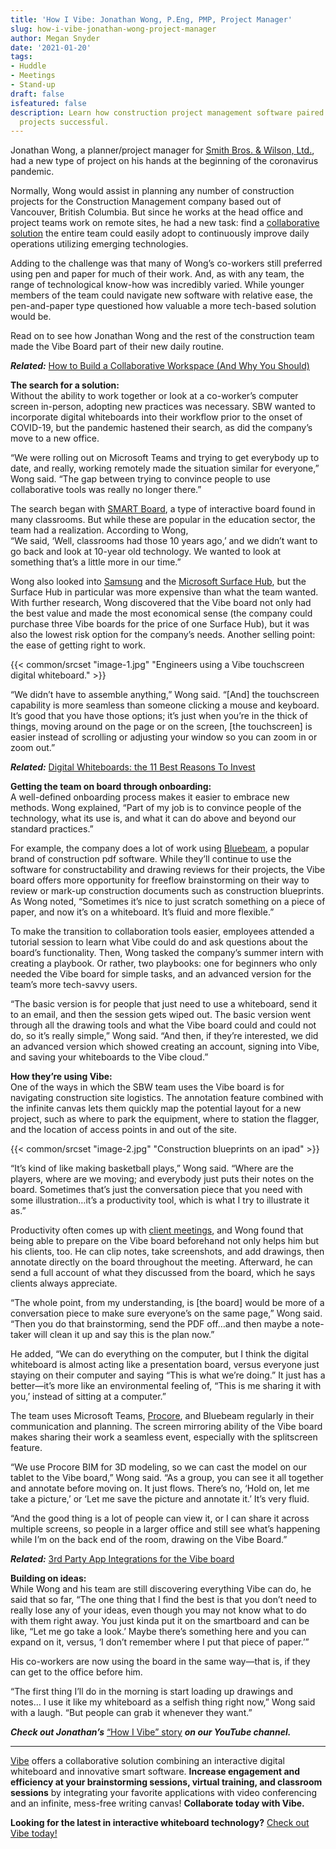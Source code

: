 ```yaml
---
title: 'How I Vibe: Jonathan Wong, P.Eng, PMP, Project Manager'
slug: how-i-vibe-jonathan-wong-project-manager
author: Megan Snyder
date: '2021-01-20'
tags:
- Huddle
- Meetings
- Stand-up
draft: false
isfeatured: false
description: Learn how construction project management software paired with a Vibe whiteboard helps make complex engineering
  projects successful.
---
```


Jonathan Wong, a planner/project manager for [Smith Bros. & Wilson, Ltd.](https://www.sbw.ca/), had a new type of project on his hands at the beginning of the coronavirus pandemic.

Normally, Wong would assist in planning any number of construction projects for the Construction Management company based out of Vancouver, British Columbia. But since he works at the head office and project teams work on remote sites, he had a new task: find a [collaborative solution](https://vibe.us/lp/scenario-engineering/) the entire team could easily adopt to continuously improve daily operations utilizing emerging technologies.

Adding to the challenge was that many of Wong’s co-workers still preferred using pen and paper for much of their work. And, as with any team, the range of technological know-how was incredibly varied. While younger members of the team could navigate new software with relative ease, the pen-and-paper type questioned how valuable a more tech-based solution would be.

Read on to see how Jonathan Wong and the rest of the construction team made the Vibe Board part of their new daily routine.

***Related:*** [How to Build a Collaborative Workspace (And Why You Should)](https://vibe.us/blog/how-to-build-a-collaborative-workspace-and-why-you-should/)

**The search for a solution:**  
Without the ability to work together or look at a co-worker’s computer screen in-person, adopting new practices was necessary. SBW wanted to incorporate digital whiteboards into their workflow prior to the onset of COVID-19, but the pandemic hastened their search, as did the company’s move to a new office.

“We were rolling out on Microsoft Teams and trying to get everybody up to date, and really, working remotely made the situation similar for everyone,” Wong said. “The gap between trying to convince people to use collaborative tools was really no longer there.”

The search began with [SMART Board](https://vibe.us/comparison/vibe-vs-smart-board/), a type of interactive board found in many classrooms. But while these are popular in the education sector, the team had a realization. According to Wong,  
“We said, ‘Well, classrooms had those 10 years ago,’ and we didn’t want to go back and look at 10-year old technology. We wanted to look at something that’s a little more in our time.”

Wong also looked into [Samsung](https://vibe.us/comparison/vibe-vs-samsung-flip/) and the [Microsoft Surface Hub](https://vibe.us/comparison/vibe-vs-microsoft-surface-hub/), but the Surface Hub in particular was more expensive than what the team wanted. With further research, Wong discovered that the Vibe board not only had the best value and made the most economical sense (the company could purchase three Vibe boards for the price of one Surface Hub), but it was also the lowest risk option for the company’s needs. Another selling point: the ease of getting right to work.

{{< common/srcset "image-1.jpg" "Engineers using a Vibe touchscreen digital whiteboard." >}}

“We didn’t have to assemble anything,” Wong said. “[And] the touchscreen capability is more seamless than someone clicking a mouse and keyboard. It’s good that you have those options; it’s just when you’re in the thick of things, moving around on the page or on the screen, [the touchscreen] is easier instead of scrolling or adjusting your window so you can zoom in or zoom out.”

***Related:*** [Digital Whiteboards: the 11 Best Reasons To Invest](https://vibe.us/blog/11-best-reasons-to-invest-in-a-digital-whiteboard/)

**Getting the team on board through onboarding:**  
A well-defined onboarding process makes it easier to embrace new methods. Wong explained, “Part of my job is to convince people of the technology, what its use is, and what it can do above and beyond our standard practices.”

For example, the company does a lot of work using [Bluebeam](https://www.bluebeam.com/), a popular brand of construction pdf software. While they’ll continue to use the software for constructability and drawing reviews for their projects, the Vibe board offers more opportunity for freeflow brainstorming on their way to review or mark-up construction documents such as construction blueprints. As Wong noted, “Sometimes it’s nice to just scratch something on a piece of paper, and now it’s on a whiteboard. It’s fluid and more flexible.”

To make the transition to collaboration tools easier, employees attended a tutorial session to learn what Vibe could do and ask questions about the board’s functionality. Then, Wong tasked the company’s summer intern with creating a playbook. Or rather, two playbooks: one for beginners who only needed the Vibe board for simple tasks, and an advanced version for the team’s more tech-savvy users.

“The basic version is for people that just need to use a whiteboard, send it to an email, and then the session gets wiped out. The basic version went through all the drawing tools and what the Vibe board could and could not do, so it’s really simple,” Wong said. “And then, if they’re interested, we did an advanced version which showed creating an account, signing into Vibe, and saving your whiteboards to the Vibe cloud.”

**How they’re using Vibe:**  
One of the ways in which the SBW team uses the Vibe board is for navigating construction site logistics. The annotation feature combined with the infinite canvas lets them quickly map the potential layout for a new project, such as where to park the equipment, where to station the flagger, and the location of access points in and out of the site.

{{< common/srcset "image-2.jpg" "Construction blueprints on an ipad" >}}

“It’s kind of like making basketball plays,” Wong said. “Where are the players, where are we moving; and everybody just puts their notes on the board. Sometimes that’s just the conversation piece that you need with some illustration…it’s a productivity tool, which is what I try to illustrate it as.”

Productivity often comes up with [client meetings](https://vibe.us/blog/from-pitch-to-partnership-designing-presentations-with-clients-in-mind/), and Wong found that being able to prepare on the Vibe board beforehand not only helps him but his clients, too. He can clip notes, take screenshots, and add drawings, then annotate directly on the board throughout the meeting. Afterward, he can send a full account of what they discussed from the board, which he says clients always appreciate.

“The whole point, from my understanding, is [the board] would be more of a conversation piece to make sure everyone’s on the same page,” Wong said. “Then you do that brainstorming, send the PDF off…and then maybe a note-taker will clean it up and say this is the plan now.”

He added, “We can do everything on the computer, but I think the digital whiteboard is almost acting like a presentation board, versus everyone just staying on their computer and saying “This is what we’re doing.” It just has a better—it’s more like an environmental feeling of, “This is me sharing it with you,’ instead of sitting at a computer.”

The team uses Microsoft Teams, [Procore](https://www.procore.com/), and Bluebeam regularly in their communication and planning. The screen mirroring ability of the Vibe board makes sharing their work a seamless event, especially with the splitscreen feature.

“We use Procore BIM for 3D modeling, so we can cast the model on our tablet to the Vibe board,” Wong said. “As a group, you can see it all together and annotate before moving on. It just flows. There’s no, ‘Hold on, let me take a picture,’ or ‘Let me save the picture and annotate it.’ It’s very fluid.

“And the good thing is a lot of people can view it, or I can share it across multiple screens, so people in a larger office and still see what’s happening while I’m on the back end of the room, drawing on the Vibe Board.”

***Related:*** [3rd Party App Integrations for the Vibe board](https://vibe.us/android-app-store/)

**Building on ideas:**  
While Wong and his team are still discovering everything Vibe can do, he said that so far, “The one thing that I find the best is that you don’t need to really lose any of your ideas, even though you may not know what to do with them right away. You just kinda put it on the smartboard and can be like, “Let me go take a look.’ Maybe there’s something here and you can expand on it, versus, ‘I don’t remember where I put that piece of paper.’”

His co-workers are now using the board in the same way—that is, if they can get to the office before him.

“The first thing I’ll do in the morning is start loading up drawings and notes… I use it like my whiteboard as a selfish thing right now,” Wong said with a laugh. “But people can grab it whenever they want.”

***Check out Jonathan’s*** [“How I Vibe” story](https://www.youtube.com/watch?v=nNTwK6mEU_4) ***on our YouTube channel.***



---

[Vibe](https://vibe.us/) offers a collaborative solution combining an interactive digital whiteboard and innovative smart software. **Increase engagement and efficiency at your brainstorming sessions, virtual training, and classroom sessions** by integrating your favorite applications with video conferencing and an infinite, mess-free writing canvas! **Collaborate today with Vibe.**

**Looking for the latest in interactive whiteboard technology?** [Check out Vibe today!](https://vibe.us/order/)

